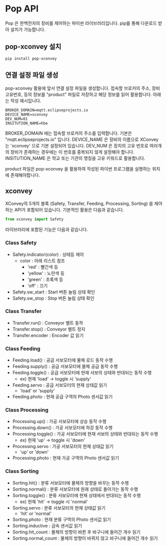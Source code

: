 # Pop API

Pop 은 한백전자의 장비를 제어하는 파이썬 라이브러리입니다. pip를 통해 다운로드 받아 설치가 가능합니다.

## pop-xconvey 설치

```
pip install pop-xconvey
```

## 연결 설정 파일 생성

pop-xconvey 활용에 앞서 연결 설정 파일을 생성합니다. 접속할 브로커의 주소, 장비 고유번호, 등의 정보를 "product" 파일로 저장하고 해당 정보를 읽어 활용합니다. 아래는 작성 예시입니다.

```
BROKER_DOMAIN=mqtt.eclipseprojects.io
DEVICE_NAME=xconvey
DEV_NUM=01
INSITUTION_NAME=hbe
```

BROKER_DOMAIN 에는 접속할 브로커의 주소를 입력합니다. 기본은 "mqtt.eclipseprojects.io" 입니다. DEVICE_NAME 은 장비의 이름으로 XConvey 는 'xconvey' 으로 기본 설정되어 있습니다. DEV_NUM 은 장치의 고유 번호로 여러개의 장비가 존재하는 경우에는 이 번호를 중복되지 않게 설정해야 합니다. INSITUTION_NAME 은 학교 또는 기관의 명칭을 고유 키워드로 활용합니다.

product 파일은 pop-xconvey 을 활용하여 작성된 파이썬 프로그램을 실행하는 위치에 존재해야합니다.

## xconvey

XConvey의 5개의 블록 (Safety, Transfer, Feeding, Processing, Sorting) 을 제어하는 API가 포함되어 있습니다. 기본적인 활용은 다음과 같습니다.

```python
from xconvey import Safety
```

라이브러리에 포함된 기능은 다음과 같습니다.

### Class Safety
- Safety.indicator(color) : 상태등 제어
  - color : 아래 리스트 참조
    - 'red' : 빨간색 등
    - 'yellow' : 노란색 등
    - 'green' : 초록색 등
    - 'off' : 끄기
- Safety.sw_start : Start 버튼 눌림 상태 확인
- Safety.sw_stop : Stop 버튼 눌림 상태 확인

### Class Transfer
- Transfer.run() : Conveyor 벨트 동작
- Transfer.stop() : Conveyor 벨트 정지
- Transfer.encoder : Encoder 값 읽기 

### Class Feeding
- Feeding.load() : 공급 서보모터에 물체 로드 동작 수행
- Feeding.supply() : 공급 서보모터에 물체 공급 동작 수행
- Feeding.toggle() : 공급 서보모터에 현재 서보의 상태와 반대되는 동작 수행
  - ex) 현재 'load' -> toggle 시 'supply'
- Feeding.servo : 공급 서보모터의 현재 상태값 읽기
  - 'load' or 'supply'
- Feeding.photo : 현재 공급 구역의 Photo 센서값 읽기

### Class Processing
- Processing.up() : 가공 서보모터에 상승 동작 수행
- Processing.down() : 가공 서보모터에 하강 동작 수행
- Processing.toggle() : 가공 서보모터에 현재 서보의 상태와 반대되는 동작 수행
  - ex) 현재 'up' -> toggle 시 'down'
- Processing.servo : 가공 서보모터의 현재 상태값 읽기
  - 'up' or 'down'
- Processing.photo : 현재 가공 구역의 Photo 센서값 읽기

### Class Sorting
- Sorting.hit() : 분류 서보모터에 물체의 방향을 바꾸는 동작 수행
- Sorting.normal() : 분류 서보모터에 원래 상태로 돌아가는 동작 수행
- Sorting.toggle() : 분류 서보모터에 현재 상태에서 반대되는 동작 수행
  - ex) 현재 'hit' -> toggle 시 'normal'
- Sorting.servo : 분류 서보모터의 현재 상태값 읽기
  - 'hit' or 'normal'
- Sorting.photo : 현재 분류 구역의 Photo 센서값 읽기
- Sorting.inductive : 금속 센서값 읽기
- Sorting.hit_count : 물체의 방향이 바뀐 후 바구니에 들어간 개수 읽기
- Sorting.normal_count : 물체의 방향이 바뀌지 않고 바구니에 들어간 개수 읽기